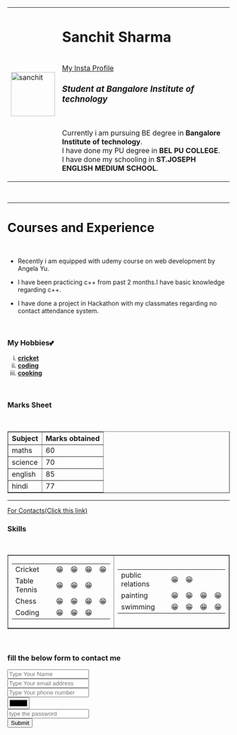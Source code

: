 <!DOCTYPE html>
<html lang="en">
<head>
    <meta charset="UTF-8">
    <meta http-equiv="X-UA-Compatible" content="IE=edge">
    <meta name="viewport" content="width=device-width, initial-scale=1.0">
    <title>SANCHIT'S WEBPAGE</title>
</head>
<body>
    <table cellspacing="30">
        <tr>
            <td><img src="https://th.bing.com/th/id/R.c41cb8d73593b1e612afb66608ff6b11?rik=j6U5tlG8Gti8OQ&riu=http%3a%2f%2fim.rediff.com%2fmovies%2f2019%2fdec%2f24hritik1.jpg&ehk=klExdH0jZotU8lgokItQQxORxhOvaMAswCGRwa3ty84%3d&risl=&pid=ImgRaw&r=0" alt="sanchit" width="100" height="100"></td>
            <td><h1><strong>Sanchit Sharma</strong></h1>
                <br>
                <a href="https://www.instagram.com/sanchit_8_2003/">My Insta Profile</a>
                <h3><em><strong>Student at Bangalore Institute of technology</strong></em></h3>
                <br>
                <p>
                    Currently i am pursuing BE degree in <strong>Bangalore Institute of technology</strong>.
                    <br>
                    I have done my PU degree in <strong>BEL PU COLLEGE</strong>.
                    <br>
                    I have done my schooling in <strong>ST.JOSEPH ENGLISH MEDIUM SCHOOL</strong>.
                </p></td>
        </tr>
    </table>
    <br>
    <hr size="3">
    <h1>Courses and Experience</h1>
    <br>
    <ul>
        <li>
            <p>
                Recently i am equipped with udemy course on web development by Angela Yu.
            </p>
        </li>
        <li>
            <p>
                I have been practicing c++ from past 2 months.I have basic knowledge regarding c++.
            </p>
        </li>
        <li>
            <p>
                I have done a project in Hackathon with my classmates regarding no contact attendance system.
            </p>
        </li>
    </ul>
    <br>
    <h3><strong>My Hobbies💕</strong></h3>
    <ol type="i">
        <li>
            <strong><a href="cricket.html">cricket</a></strong>
        </li>
        <li>
            <strong><a href="coding.html">coding</a></strong>
        </li>
        <li>
            <strong><a href="cooking.html">cooking</a></strong>
        </li>
    </ol>
    <br>
    <h3>Marks Sheet</h3>
    <table border="1">
        <thead>
            <tr>
                <th>Subject</th>
                <th>Marks obtained</th>
            </tr>
        </thead>
        <tr>
            <td>
                maths
            </td>
            <td>
                60
            </td>
        </tr>
        <br>
        <tr>
            <td>
                science
            </td>
            <td>
                70
            </td>
        </tr>
        <tr>
            <td>
                 english
            </td>
            <td>
                85
            </td>
        </tr>
        <tr>
            <td>
                hindi
            </td>
            <td>
                77
            </td>
        </tr>
    </table>
    <hr>
    <a href="contact.html">For Contacts(Click this link)</a>
    <br>
    <h3>Skills</h3>
    <br>
    <table border="1">
        <tr>
            <td><table>
                <tr>
                    <td>Cricket</td>
                    <td>😁</td>
                    <td>😁</td>
                    <td>😁</td>
                    <td>😁</td>
                </tr>
                <tr>
                    <td>Table Tennis</td>
                    <td>😁</td>
                    <td>😁</td>
                    <td>😁</td>
                </tr>
                <tr>
                    <td>Chess</td>
                    <td>😁</td>
                    <td>😁</td>
                    <td>😁</td>
                    <td>😁</td>
                </tr>
                <tr>
                    <td>Coding</td>
                    <td>😁</td>
                    <td>😁</td>
                    <td>😁</td>
                </tr>
            </table></td>
            <td>
                <table>
                    <tr>
                        <td>public relations</td>
                        <td>😁</td>
                        <td>😁</td>
                    </tr>
                    <tr>
                        <td>painting</td>
                        <td>😁</td>
                        <td>😁</td>
                        <td>😁</td>
                        <td>😁</td>
                    </tr>
                    <tr>
                        <td>swimming</td>
                        <td>😁</td>
                        <td>😁</td>
                        <td>😁</td>
                        <td>😁</td>
                    </tr>
                </table>
            </td>
        </tr>
    </table>
    <br>
    <h3>fill the below form to contact me</h3>
    <form>
        <input placeholder="Type Your Name" type="text">
        <br>
        <input placeholder="Type Your email address" type="text">
        <br>
        <input placeholder="Type Your phone number" type="text">
        <br>
        <input type="color">
        <br>
        <input type="password" placeholder="type the password">
        <br>
        <input type="submit">
    </form>
</body>
</html>
